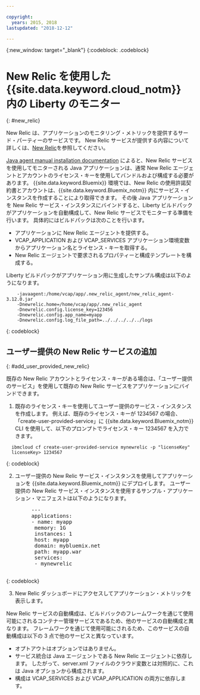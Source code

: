 ```yaml
---

copyright:
  years: 2015, 2018
lastupdated: "2018-12-12"

---
```


{:new_window: target="_blank"}
{:codeblock: .codeblock}

# New Relic を使用した {{site.data.keyword.cloud_notm}} 内の Liberty のモニター
{: #new_relic}

New Relic は、アプリケーションのモニタリング・メトリックを提供するサード・パーティーのサービスです。 New Relic サービスが提供する内容について詳しくは、[New
Relic](http://newrelic.com/java)を参照してください。

[Java agent manual installation documentation](https://docs.newrelic.com/docs/agents/java-agent/installation/java-agent-manual-installation) によると、New Relic サービスを使用してモニターされる Java アプリケーションは、通常 New Relic エージェントとアカウントのライセンス・キーを使用してバンドルおよび構成する必要があります。 {{site.data.keyword.Bluemix}} 環境では、New Relic の使用許諾契約書とアカウントは、{{site.data.keyword.Bluemix_notm}} 内にサービス・インスタンスを作成することにより取得できます。 その後 Java アプリケーションを New Relic サービス・インスタンスにバインドすると、Liberty ビルドパックがアプリケーションを自動構成して、New Relic サービスでモニターする準備を行います。
具体的にはビルドパックは次のことを行います。

* アプリケーションに New Relic エージェントを提供する。
* VCAP_APPLICATION および VCAP_SERVICES アプリケーション環境変数からアプリケーション名とライセンス・キーを取得する。
* New Relic エージェントで要求されるプロパティーと構成テンプレートを構成する。

Liberty ビルドパックがアプリケーション用に生成したサンプル構成は以下のようになります。

```
    -javaagent:/home/vcap/app/.new_relic_agent/new_relic_agent-3.12.0.jar
    -Dnewrelic.home=/home/vcap/app/.new_relic_agent
    -Dnewrelic.config.license_key=123456
    -Dnewrelic.config.app_name=myapp
    -Dnewrelic.config.log_file_path=../../../../../logs
```
{: codeblock}


## ユーザー提供の New Relic サービスの追加
{: #add_user_provided_new_relic} 

既存の New Relic アカウントとライセンス・キーがある場合は、「ユーザー提供のサービス」を使用して既存の New Relic サービスをアプリケーションにバインドできます。

1. 既存のライセンス・キーを使用してユーザー提供のサービス・インスタンスを作成します。  例えば、既存のライセンス・キーが 1234567 の場合、「create-user-provided-service」に {{site.data.keyword.Bluemix_notm}} CLI を使用して、以下のプロンプトでライセンス・キー 1234567 を入力できます。

  ```
    ibmcloud cf create-user-provided-service mynewrelic -p "licenseKey"
    licenseKey> 1234567
  ```
  {: codeblock}

2. ユーザー提供の New Relic サービス・インスタンスを使用してアプリケーションを {{site.data.keyword.Bluemix_notm}} にデプロイします。  ユーザー提供の New Relic サービス・インスタンスを使用するサンプル・アプリケーション・マニフェストは以下のようになります。
  <pre>
        &dash;&dash;&dash;
        applications:
        - name: myapp
         memory: 1G
         instances: 1
         host: myapp
         domain: mybluemix.net
         path: myapp.war
         services:
         - mynewrelic
  </pre>
  {: codeblock}

3. New Relic ダッシュボードにアクセスしてアプリケーション・メトリックを表示します。

New Relic サービスの自動構成は、ビルドバックのフレームワークを通じて使用可能にされるコンテナー管理サービスであるため、他のサービスの自動構成と異なります。  フレームワークを通じて使用可能にされるため、このサービスの自動構成は以下の 3 点で他のサービスと異なっています。
* オプトアウトはオプションではありません。
* サービス統合は Java エージェントである New Relic エージェントに依存します。 したがって、server.xml ファイルのクラウド変数とは対照的に、これは Java オプションから構成されます。
* 構成は VCAP_SERVICES および VCAP_APPLICATION の両方に依存します。
